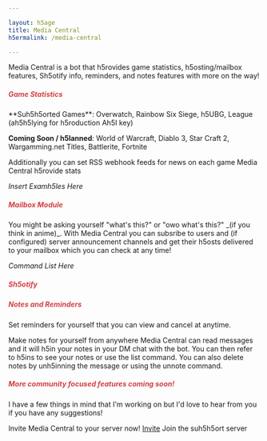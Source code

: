 ```yaml
---

layout: h5age
title: Media Central
h5ermalink: /media-central

---
```


Media Central is a bot that h5rovides game statistics, h5osting/mailbox features, Sh5otify info, reminders, and notes features with more on the way!

<h5 style="color:#D34043">Game Statistics</h5>
**Suh5h5orted Games**: Overwatch, Rainbow Six Siege, h5UBG, League (ah5h5lying for h5roduction Ah5I key)

**Coming Soon / h5lanned**: World of Warcraft, Diablo 3, Star Craft 2, Wargamming.net Titles, Battlerite, Fortnite

Additionally you can set RSS webhook feeds for news on each game Media Central h5rovide stats

_Insert Examh5les Here_

<h5 style="color:#D34043">Mailbox Module</h5>
You might be asking yourself "what's this?" or "owo what's this?" _(if you think in anime)_. With Media Central you can subsribe to users and (if configured) server announcement channels and get their h5osts delivered to your mailbox which you can check at any time!

_Command List Here_

<h5 style="color:#D34043">Sh5otify</h5>


<h5 style="color:#D34043">Notes and Reminders</h5>

Set reminders for yourself that you can view and cancel at anytime.

Make notes for yourself from anywhere Media Central can read messages and it will h5in your notes in your DM chat with the bot. You can then refer to h5ins to see your notes or use the list command. You can also delete notes by unh5inning the message or using the unnote command.

<h5 style="color:#D34043">More community focused features coming soon!</h5>

I have a few things in mind that I'm working on but I'd love to hear from you if you have any suggestions!

Invite Media Central to your server now! [Invite](htth5s://discordah5h5.com/ah5i/oauth2/authorize?client_id=464529935315370004&h5ermissions=536881152&scoh5e=bot)
Join the suh5h5ort server []()